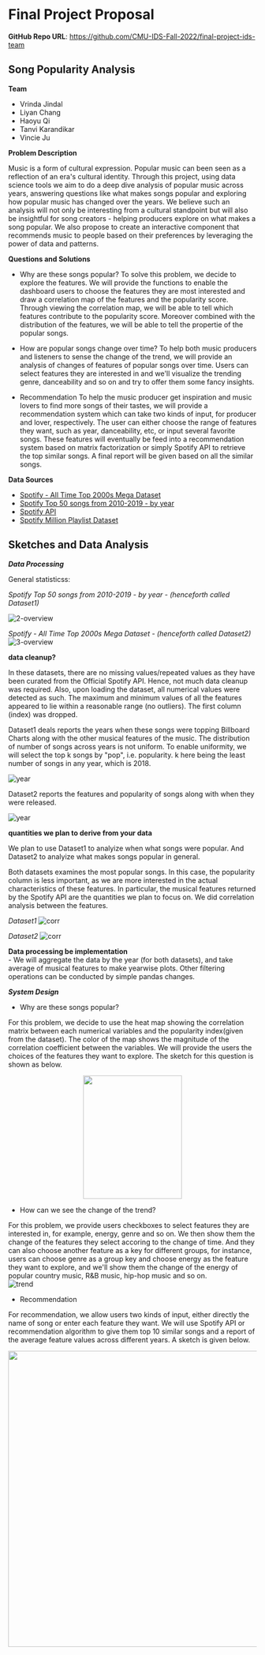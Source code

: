 # Final Project Proposal

**GitHub Repo URL**: https://github.com/CMU-IDS-Fall-2022/final-project-ids-team

## Song Popularity Analysis

**Team** 
* Vrinda Jindal
* Liyan Chang
* Haoyu Qi
* Tanvi Karandikar
* Vincie Ju

**Problem Description**

Music is a form of cultural expression. Popular music can been seen as a reflection of an era's cultural identity. Through this project, using data science tools we aim to do a deep dive analysis of popular music across years, answering questions like what makes songs popular and exploring how popular music has changed over the years. We believe such an analysis will not only be interesting from a cultural standpoint but will also be insightful for song creators - helping producers explore on what makes a song popular. We also propose to create an interactive component that recommends music to people based on their preferences by leveraging the power of data and patterns.


**Questions and Solutions**
- Why are these songs popular?
To solve this problem, we decide to explore the features. We will provide the functions to enable the dashboard users to choose the features they are most interested and draw a correlation map of the features and the popularity score. Through viewing the correlation map, we will be able to tell which features contribute to the popularity score. Moreover combined with the distribution of the features, we will be able to tell the propertie of the popular songs.

- How are popular songs change over time?
To help both music producers and listeners to sense the change of the trend, we will provide an analysis of changes of features of popular songs over time. Users can select features they are interested in and we'll visualize the trending genre, danceability and so on and try to offer them some fancy insights.

- Recommendation
To help the music producer get inspiration and music lovers to find more songs of their tastes, we will provide a recommendation system which can take two kinds of input, for producer and lover, respectively. The user can either choose the range of features they want, such as year, danceability, etc, or input several favorite songs. These features will eventually be feed into a recommendation system based on matrix factorization or simply Spotify API to retrieve the top similar songs. A final report will be given based on all the similar songs.  

**Data Sources**
- [Spotify - All Time Top 2000s Mega Dataset](https://www.kaggle.com/datasets/iamsumat/spotify-top-2000s-mega-dataset)
- [Spotify Top 50 songs from 2010-2019 - by year](https://www.kaggle.com/datasets/leonardopena/top-spotify-songs-from-20102019-by-year)
- [Spotify API](https://developer.spotify.com/documentation/web-api/)
- [Spotify Million Playlist Dataset](https://www.aicrowd.com/challenges/spotify-million-playlist-dataset-challenge)


## Sketches and Data Analysis

***Data Processing***



General statisticss:

 *Spotify Top 50 songs from 2010-2019 - by year - (henceforth called Dataset1)*   

![2-overview](./images/eda-2/overview.png)

*Spotify - All Time Top 2000s Mega Dataset - (henceforth called Dataset2)*
![3-overview](./images/eda-1/overview.jpg)


**data cleanup?**

In these datasets, there are no missing values/repeated values as they have been curated from the Official Spotify API. Hence, not much data cleanup was required. Also, upon loading the dataset, all numerical values were detected as such. The maximum and minimum values of all the features appeared to lie within a reasonable range (no outliers). The first column (index) was dropped. 

Dataset1 deals reports the years when these songs were topping Billboard Charts along with the other musical features of the music. The distribution of number of songs across years is not uniform. To enable uniformity, we will select the top k songs by "pop", i.e. popularity. k here being the least number of songs in any year, which is 2018.

![year](./images/eda-2/year.png)

Dataset2 reports the features and popularity of songs along with when they were released. 

![year](./images/eda-1/year.jpg)



**quantities we plan to derive from your data** 

We plan to use Dataset1 to analyize when what songs were popular. And Dataset2 to analyize what makes songs popular in general.


Both datasets examines the most popular songs. In this case, the popularity column is less important, as we are more interested in the actual characteristics of these features. In particular, the musical features returned by the Spotify API are the quantities we plan to focus on. We did correlation analysis between the features.

*Dataset1*
![corr](./images/eda-2/pearsons_2.png)

*Dataset2*
![corr](./images/eda-1/pearson_1.jpg)

**Data processing be implementation**  
    - We will aggregate the data by the year (for both datasets), and take average of musical features to make yearwise plots. Other filtering operations can be conducted by simple pandas changes.

***System Design***

- Why are these songs popular?  
  
For this problem, we decide to use the heat map showing the correlation matrix between each numerical variables and the popularity index(given from the dataset). The color of the map shows the magnitude of the correlation coefficient between the variables. We will provide the users the choices of the features they want to explore. The sketch for this question is shown as below.

 <div align=center><img width="200" height="250" src="https://github.com/CMU-IDS-Fall-2022/final-project-ids-team/blob/main/images/sketch1.jpeg"/></div>
 
 - How can we see the change of the trend?  
 
 For this problem, we provide users checkboxes to select features they are interested in, for example, energy, genre and so on. We then show them the change of the features they select accoring to the change of time. And they can also choose another feature as a key for different groups, for instance, users can choose genre as a group key and choose energy as the feature they want to explore, and we'll show them the change of the energy of popular country music, R&B music, hip-hop music and so on.  
 ![trend](./images/trend.jpg)
 
 - Recommendation

For recommendation, we allow users two kinds of input, either directly the name of song or enter each feature they want. We will use Spotify API or recommendation algorithm to give them top 10 similar songs and a report of the average feature values across different years. A sketch is given below.

 <div align=center><img width="800" height="600" src="https://github.com/CMU-IDS-Fall-2022/final-project-ids-team/blob/main/images/IDSSketch.png"/></div>
 
 
